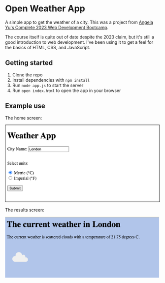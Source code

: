 # Open Weather App

A simple app to get the weather of a city. This was a project from [Angela Yu's Complete 2023 Web Development Bootcamp](https://www.udemy.com/course/the-complete-web-development-bootcamp/).

The course itself is quite out of date despite the 2023 claim, but it's still a good introduction to web development. I've been using it to get a feel for the basics of HTML, CSS, and JavaScript.

## Getting started

1. Clone the repo
2. Install dependencies with `npm install`
3. Run `node app.js` to start the server
4. Run `open index.html` to open the app in your browser

## Example use

The home screen:

<img src="images/main.png" alt="Home screen" style="width:500px;border:1px black solid">

The results screen:

<img src="images/results.png" alt="Results screen" style="width:500px">
